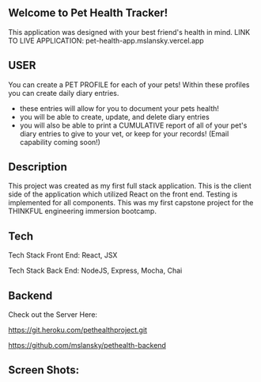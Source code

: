 ## Welcome to Pet Health Tracker! 
This application was designed with your best friend's health in mind.
LINK TO LIVE APPLICATION: pet-health-app.mslansky.vercel.app


## USER
You can create a PET PROFILE for each of your pets! Within these profiles you can create daily diary entries.
- these entries will allow for you to document your pets health! 
- you will be able to create, update, and delete diary entries
- you will also be able to print a CUMULATIVE report of all of your pet's diary entries to give to your vet, or keep for your records!
(Email capability coming soon!)

## Description
This project was created as my first full stack application. This is the client side of the application which utilized React on the front end. Testing is implemented for all components. This was my first capstone project for the THINKFUL engineering immersion bootcamp. 

## Tech
Tech Stack Front End: React, JSX

Tech Stack Back End: NodeJS, Express, Mocha, Chai

## Backend
Check out the Server Here: 

https://git.heroku.com/pethealthproject.git

https://github.com/mslansky/pethealth-backend


## Screen Shots: